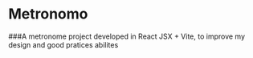 # Metronomo

###A metronome project developed in React JSX + Vite, to improve my design and good pratices abilites